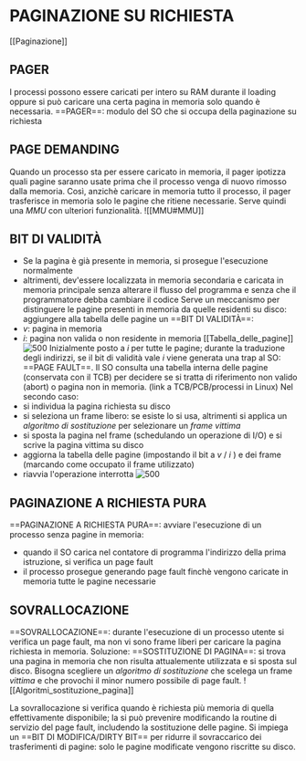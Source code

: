 # PAGINAZIONE SU RICHIESTA
[[Paginazione]]

## PAGER
I processi possono essere caricati per intero su RAM durante il loading oppure si può caricare una certa pagina in memoria solo quando è necessaria.
==PAGER==: modulo del SO che si occupa della paginazione su richiesta

## PAGE DEMANDING
Quando un processo sta per essere caricato in memoria, il pager ipotizza quali pagine saranno usate prima che il processo venga di nuovo rimosso dalla memoria.
Così, anzichè caricare in memoria tutto il processo, il pager trasferisce in memoria solo le pagine che ritiene necessarie.
Serve quindi una _MMU_ con ulteriori funzionalità.
![[MMU#MMU]]

## BIT DI VALIDITÀ
- Se la pagina è già presente in memoria, si prosegue l'esecuzione normalmente
- altrimenti, dev'essere localizzata in memoria secondaria e caricata in memoria principale senza alterare il flusso del programma e senza che il programmatore debba cambiare il codice
Serve un meccanismo per distinguere le pagine presenti in memoria da quelle residenti su disco: aggiungere alla tabella delle pagine un ==BIT DI VALIDITÀ==:
- _v_: pagina in memoria
- _i_: pagina non valida o non residente in memoria
[[Tabella_delle_pagine]]
![500](bit_di_validita1.png)
Inizialmente posto a _i_ per tutte le pagine; durante la traduzione degli indirizzi, se il bit di validità vale _i_ viene generata una trap al SO: ==PAGE FAULT==.
Il SO consulta una tabella interna delle pagine (conservata con il TCB) per decidere se si tratta di riferimento non valido (abort) o pagina non in memoria.
(link a TCB/PCB/processi in Linux)
Nel secondo caso:
- si individua la pagina richiesta su disco
- si seleziona un frame libero: se esiste lo si usa, altrimenti si applica un _algoritmo di sostituzione_ per selezionare un _frame vittima_
- si sposta la pagina nel frame (schedulando un operazione di I/O) e si scrive la pagina vittima su disco
- aggiorna la tabella delle pagine (impostando il bit a _v_ / _i_ ) e dei frame (marcando come occupato il frame utilizzato)
- riavvia l'operazione interrotta
![500](bit_di_validita2.png)

## PAGINAZIONE A RICHIESTA PURA
==PAGINAZIONE A RICHIESTA PURA==: avviare l'esecuzione di un processo senza pagine in memoria:
- quando il SO carica nel contatore di programma l'indirizzo della prima istruzione, si verifica un page fault
- il processo prosegue generando page fault finchè vengono caricate in memoria tutte le pagine necessarie

## SOVRALLOCAZIONE
==SOVRALLOCAZIONE==: durante l'esecuzione di un processo utente si verifica un page fault, ma non vi sono frame liberi per caricare la pagina richiesta in memoria.
Soluzione: ==SOSTITUZIONE DI PAGINA==: si trova una pagina in memoria che non risulta attualemente utilizzata e si sposta sul disco.
Bisogna scegliere un _algoritmo di sostituzione_ che scelega un frame _vittima_ e che provochi il minor numero possibile di page fault.
![[Algoritmi_sostituzione_pagina]]

La sovrallocazione si verifica quando è richiesta più memoria di quella effettivamente disponibile; la si può prevenire modificando la routine di servizio del page fault, includendo la sostituzione delle pagine.
Si impiega un ==BIT DI MODIFICA/DIRTY BIT== per ridurre il sovraccarico dei trasferimenti di pagine: solo le pagine modificate vengono riscritte su disco.